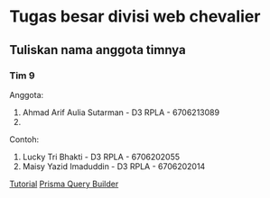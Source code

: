 # Tugas besar divisi web chevalier

## Tuliskan nama anggota timnya

### Tim 9

Anggota:
1. Ahmad Arif Aulia Sutarman - D3 RPLA - 6706213089
2.

Contoh:
1. Lucky Tri Bhakti - D3 RPLA - 6706202055
2. Maisy Yazid Imaduddin - D3 RPLA - 6706202014

[Tutorial](https://www.weblearningblog.com/nodejs/simple-login-and-registration-with-expressjs-sequelize-bcrypt-and-jwt/)
[Prisma Query Builder](https://www.prisma.io/docs/getting-started/setup-prisma/start-from-scratch/relational-databases)